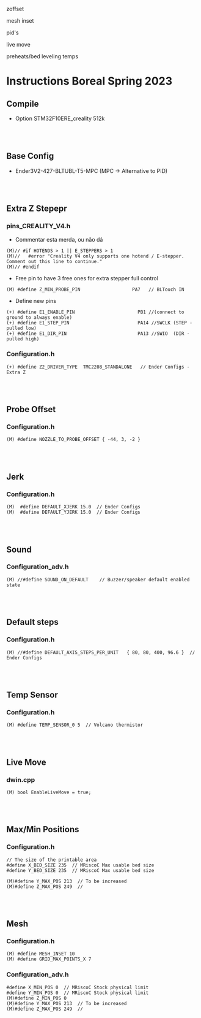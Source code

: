 zoffset

mesh inset

pid's

live move

preheats/bed leveling temps



# Instructions Boreal Spring 2023

##  Compile

 - Option STM32F10ERE_creality 512k

<br/><br/>


## Base Config 

- Ender3V2-427-BLTUBL-T5-MPC (MPC -> Alternative to PID)

<br/><br/>



## Extra Z Stepepr

### pins_CREALITY_V4.h


- Commentar esta merda, ou não dá
```
(M)// #if HOTENDS > 1 || E_STEPPERS > 1
(M)//   #error "Creality V4 only supports one hotend / E-stepper. Comment out this line to continue."
(M)// #endif
```

- Free pin to have 3 free ones for extra stepper full control
```
(M) #define Z_MIN_PROBE_PIN                   PA7   // BLTouch IN
```

- Define new pins
```
(+) #define E1_ENABLE_PIN                       PB1 //(connect to ground to always enable)
(+) #define E1_STEP_PIN                         PA14 //SWCLK (STEP - pulled low)
(+) #define E1_DIR_PIN                          PA13 //SWIO  (DIR - pulled high)
```

### Configuration.h
```
(+) #define Z2_DRIVER_TYPE  TMC2208_STANDALONE   // Ender Configs - Extra Z
```
<br/><br/>



## Probe Offset 
### Configuration.h

```
(M) #define NOZZLE_TO_PROBE_OFFSET { -44, 3, -2 }
```
<br/><br/>



## Jerk
### Configuration.h
```
(M)  #define DEFAULT_XJERK 15.0  // Ender Configs
(M)  #define DEFAULT_YJERK 15.0  // Ender Configs
```
<br/><br/>



## Sound
### Configuration_adv.h
```
(M) //#define SOUND_ON_DEFAULT    // Buzzer/speaker default enabled state
```
<br/><br/>



## Default steps
### Configuration.h
```
(M) //#define DEFAULT_AXIS_STEPS_PER_UNIT   { 80, 80, 400, 96.6 }  // Ender Configs
```
<br/><br/>



## Temp Sensor
### Configuration.h
```
(M) #define TEMP_SENSOR_0 5  // Volcano thermistor
```
<br/><br/>


## Live Move
### dwin.cpp
```
(M) bool EnableLiveMove = true;
```
<br/><br/>


## Max/Min Positions
### Configuration.h

```
// The size of the printable area
#define X_BED_SIZE 235  // MRiscoC Max usable bed size
#define Y_BED_SIZE 235  // MRiscoC Max usable bed size
```
```
(M)#define Y_MAX_POS 213  // To be increased
(M)#define Z_MAX_POS 249  // 
```
<br/><br/>


 ## Mesh
### Configuration.h

```
(M) #define MESH_INSET 10           
(M) #define GRID_MAX_POINTS_X 7     
```
### Configuration_adv.h
```
#define X_MIN_POS 0  // MRiscoC Stock physical limit
#define Y_MIN_POS 0  // MRiscoC Stock physical limit
(M)#define Z_MIN_POS 0
(M)#define Y_MAX_POS 213  // To be increased
(M)#define Z_MAX_POS 249  // 
```
<br/><br/>
